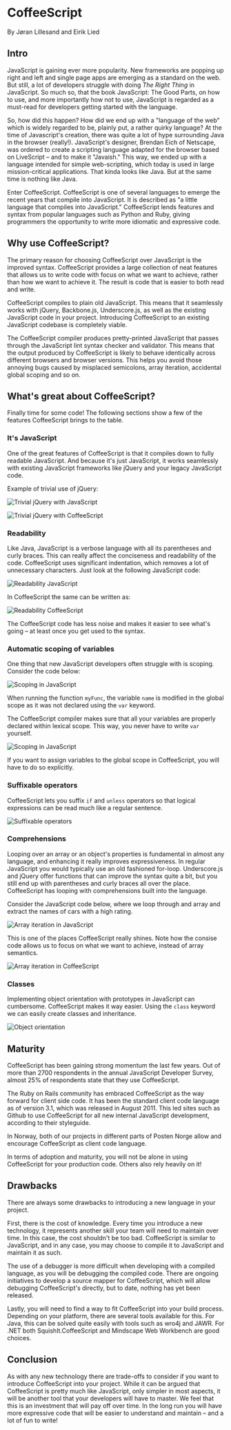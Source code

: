# CoffeeScript
By Jøran Lillesand and Eirik Lied

## Intro

JavaScript is gaining ever more popularity. New frameworks are popping up right and left and single page apps are emerging as a standard on the web. But still, a lot of developers struggle with doing _The Right Thing_ in JavaScript. So much so, that the book JavaScript: The Good Parts, on how to use, and more importantly how not to use, JavaScript is regarded as a must-read for developers getting started with the language.

So, how did this happen? How did we end up with a "language of the web" which is widely regarded to be, plainly put, a rather quirky language? At the time of Javascript's creation, there was quite a lot of hype surrounding Java in the browser (really!). JavaScript's designer, Brendan Eich of Netscape, was ordered to create a scripting language adapted for the browser based on LiveScript – and to make it "Javaish." This way, we ended up with a language intended for simple web-scripting, which today is used in large mission-critical applications. That kinda looks like Java. But at the same time is nothing like Java.

Enter CoffeeScript. CoffeeScript is one of several languages to emerge the recent years that compile into JavaScript. It is described as "a little language that compiles into JavaScript." CoffeeScript lends features and syntax from popular languages such as Python and Ruby, giving programmers the opportunity to write more idiomatic and expressive code.

## Why use CoffeeScript?
The primary reason for choosing CoffeeScript over JavaScript is the improved syntax. CoffeeScript provides a large
collection of neat features that allows us to write code with focus on what we want to achieve,
rather than how we want to achieve it. The result is code that is easier to both read and write.

CoffeeScript compiles to plain old JavaScript. This means that it seamlessly works with jQuery, Backbone.js,
Underscore.js, as well as the existing JavaScript code in your project. Introducing CoffeeScript to an existing JavaScript
codebase is completely viable.

The CoffeeScript compiler produces pretty-printed JavaScript that passes through the JavaScript lint syntax checker
and validator. This means that the output produced by CoffeeScript is likely to behave identically across different
browsers and browser versions. This helps you avoid those annoying bugs caused by misplaced semicolons,
array iteration, accidental global scoping and so on.

## What's great about CoffeeScript?
Finally time for some code! The following sections show a few of the features CoffeeScript brings to the table.

### It's JavaScript

One of the great features of CoffeeScript is that it compiles down to fully readable JavaScript. And because it's just JavaScript, it works seamlessly with existing JavaScript frameworks like jQuery and your legacy JavaScript code.

Example of trivial use of jQuery:

![Trivial jQuery with JavaScript](images/01_trivial_use.js.png)

![Trivial jQuery with CoffeeScript](images/01_trivial_use.coffee.png)

### Readability 

Like Java, JavaScript is a verbose language with all its parentheses and curly braces. This can really affect the conciseness and readability of the code.
CoffeeScript uses significant indentation, which removes a lot of unnecessary characters. Just look at the following JavaScript code:

![Readability JavaScript](images/02_readability.js.png)

In CoffeeScript the same can be written as:

![Readability CoffeeScript](images/02_readability.coffee.png)

The CoffeeScript code has less noise and makes it easier to see what's going – at least once you get used to the syntax.

### Automatic scoping of variables


One thing that new JavaScript developers often struggle with is scoping. Consider the code below:

![Scoping in JavaScript](images/03_scoping.js.png)

When running the function `myFunc`, the variable `name` is modified in the global scope as it was not declared using the `var` keyword.

The CoffeeScript compiler makes sure that all your variables are properly declared within lexical scope. This way, you never have to write `var` yourself.

![Scoping in JavaScript](images/03_scoping.coffee.png)

If you want to assign variables to the global scope in CoffeeScript, you will have to do so explicitly.


### Suffixable operators

CoffeeScript lets you suffix `if` and `unless` operators so that logical expressions can be read much like a regular sentence.

![Suffixable operators](images/04_suffixable.coffee.png)


### Comprehensions

Looping over an array or an object's properties is fundamental in almost any language, and enhancing it really improves expressiveness. In regular JavaScript you would typically use an old fashioned for-loop.
Underscore.js and jQuery offer functions that can improve the syntax quite a bit, but you still end up with parentheses and curly braces all over the place. CoffeeScript has looping with comprehensions built into the language.

Consider the JavaScript code below, where we loop through and array and extract the names of cars with a high rating.

![Array iteration in JavaScript](images/05_comprehensions.js.png)

This is one of the places CoffeeScript really shines. Note how the consise code allows us to focus on what we want to achieve, instead of array semantics.

![Array iteration in CoffeeScript](images/05_comprehensions.coffee.png)


### Classes

Implementing object orientation with prototypes in JavaScript can cumbersome. CoffeeScript makes it way easier. Using the `class` keyword we can easily create classes and inheritance.

![Object orientation](images/06_classes.coffee.png)

## Maturity

CoffeeScript has been gaining strong momentum the last few years. Out of more than 2700 respondents in the annual
JavaScript Developer Survey, almost 25% of respondents state that they use CoffeeScript.

The Ruby on Rails community has embraced CoffeeScript as the way forward for client side code.
It has been the standard client code language as of version 3.1, which was released in August 2011.
This led sites such as Github to use CoffeeScript for all new internal JavaScript development, according to their styleguide.

In Norway, both of our projects in different parts of Posten Norge allow and encourage CoffeeScript as client code language.

In terms of adoption and maturity, you will not be alone in using CoffeeScript for your production code. Others
also rely heavily on it!

## Drawbacks

There are always some drawbacks to introducing a new language in your project.

First, there is the cost of knowledge. Every time you introduce a new technology, it represents another skill your team will need to maintain over time. In this case, the cost shouldn't be too bad. CoffeeScript is similar to JavaScript, and in any case, you may choose to compile it to JavaScript and maintain it as such.

The use of a debugger is more difficult when developing with a compiled language, as you will be debugging the compiled code. There are ongoing initiatives to develop a source mapper for CoffeeScript, which will allow debugging CoffeeScript's directly, but to date, nothing has yet been released.

Lastly, you will need to find a way to fit CoffeeScript into your build process. Depending on your platform, there are several tools available for this.
For Java, this can be solved quite easily with tools such as wro4j and JAWR. For .NET both SquishIt.CoffeeScript and Mindscape Web Workbench are good choices.

## Conclusion
As with any new technology there are trade-offs to consider if you want to introduce CoffeeScript into your project.
While it can be argued that CoffeeScript is pretty much like JavaScript, only simpler in most aspects, it will be another tool that your developers will have to master.
We feel that this is an investment that will pay off over time. In the long run you will have more expressive code that will be easier to understand and maintain – and a lot of fun to write!
